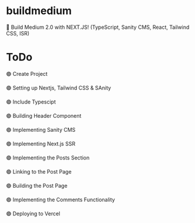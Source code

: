 # buildmedium
🔴 Build Medium 2.0 with NEXT.JS! (TypeScript, Sanity CMS, React, Tailwind CSS, ISR)

# ToDo

🟣 Create Project

🟣 Setting up Nextjs, Tailwind CSS & SAnity

🟣 Include Typescipt

🟣 Building Header Component

🟣 Implementing Sanity CMS

🟣 Implementing Next.js SSR

🟣 Implementing the Posts Section

🟣 Linking to the Post Page

🟣 Building the Post Page

🟣 Implementing the Comments Functionality

🟣 Deploying to Vercel



